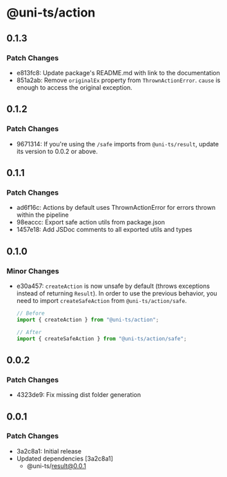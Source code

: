 # @uni-ts/action

## 0.1.3

### Patch Changes

- e813fc8: Update package's README.md with link to the documentation
- 851a2ab: Remove `originalEx` property from `ThrownActionError`. `cause` is enough to access the original exception.

## 0.1.2

### Patch Changes

- 9671314: If you're using the `/safe` imports from `@uni-ts/result`, update its version to 0.0.2 or above.

## 0.1.1

### Patch Changes

- ad6f16c: Actions by default uses ThrownActionError for errors thrown within the pipeline
- 98eaccc: Export safe action utils from package.json
- 1457e18: Add JSDoc comments to all exported utils and types

## 0.1.0

### Minor Changes

- e30a457: `createAction` is now unsafe by default (throws exceptions instead of returning `Result`). In order to use the previous behavior, you need to import `createSafeAction` from `@uni-ts/action/safe`.

  ```typescript
  // Before
  import { createAction } from "@uni-ts/action";

  // After
  import { createSafeAction } from "@uni-ts/action/safe";
  ```

## 0.0.2

### Patch Changes

- 4323de9: Fix missing dist folder generation

## 0.0.1

### Patch Changes

- 3a2c8a1: Initial release
- Updated dependencies [3a2c8a1]
  - @uni-ts/result@0.0.1
